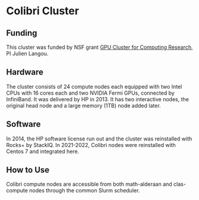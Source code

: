 # Colibri Cluster

## Funding
This cluster was funded by NSF grant [GPU Cluster for Computing Research](http://www.nsf.gov/awardsearch/showAward.do?AwardNumber=0958354), PI Julien Langou.
## Hardware
The cluster consists of 24 compute nodes each equipped with two Intel CPUs with 16 cores each and two NVIDIA Fermi GPUs, connected by InfiniBand. It was delivered by HP in 2013. It has two interactive nodes, the original head node and a large memory (1TB) node added later.
## Software
In 2014, the HP software license run out and the cluster was reinstalled with Rocks+ by StackIQ. In 2021-2022, Colibri nodes were reinstalled with Centos 7 and integrated here. 
## How to Use
Colibri compute nodes are accessible from both math-alderaan and clas-compute nodes through the common Slurm scheduler.


